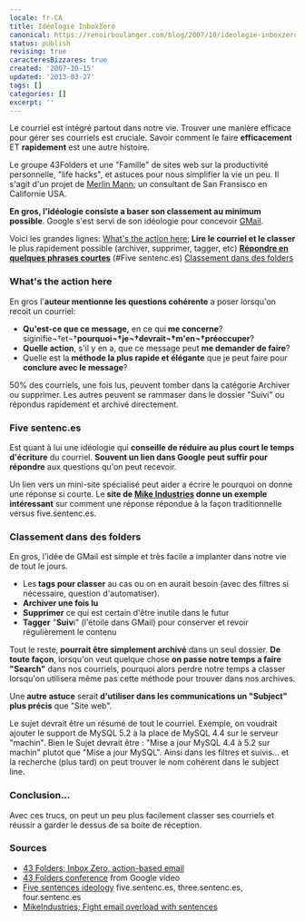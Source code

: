 ```yaml
---
locale: fr-CA
title: Idéologie InboxZero
canonical: https://renoirboulanger.com/blog/2007/10/ideologie-inboxzero/
status: publish
revising: true
caracteresBizzares: true
created: '2007-10-15'
updated: '2013-03-27'
tags: []
categories: []
excerpt: ''
---
```


Le courriel est intégré partout dans notre vie. Trouver une manière efficace pour gérer ses courriels est cruciale. Savoir comment le faire <strong>efficacement</strong> ET <strong>rapidement</strong> est une autre histoire.

<!--more-->

Le groupe 43Folders et une "Famille" de sites web sur la productivité personnelle, "life hacks", et astuces pour nous simplifier la vie un peu. Il s'agit d'un projet de <a targer="_blank" HREF="http://www.merlinmann.com/">Merlin Mann</a>; un consultant de San Fransisco en Californie USA.

<strong>En gros, l'idéologie consiste a baser son classement au minimum possible</strong>. Google s'est servi de son idéologie pour concevoir <a HREF="http://mail.google.com/">GMail</a>.

Voici les grandes lignes:
<a HREF="#wtah">What's the action here</a>;<strong> Lire le courriel et le classer</strong> le plus rapidement possible (archiver, supprimer, tagger, etc)
<a HREF="#sentences"><strong>Répondre en quelques phrases courtes</strong></a> (#Five sentenc.es)
<a HREF="#folders">Classement dans des folders</a>
<h3>What's the action here</h3>
En gros l'<strong>auteur mentionne les questions cohérente</strong> a poser lorsqu'on recoit un courriel:
<ul>
	<li><strong>Qu'est-ce que ce message,</strong> en ce qui<strong> me concerne</strong>? siginifie¬†et¬†<strong>pourquoi¬†je¬†devrait¬†m'en¬†préoccuper</strong>?</li>
	<li><strong>Quelle action</strong>, s'il y en a, que ce message peut <strong>me demander de faire</strong>?</li>
	<li>Quelle est la <strong>méthode la plus rapide et élégante</strong> que je peut faire pour<strong> conclure avec le message</strong>?</li>
</ul>
50% des courriels, une fois lus, peuvent tomber dans la catégorie Archiver ou supprimer. Les autres peuvent se rammaser dans le dossier "Suivi" ou répondus rapidement et archivé directement.
<h3>Five sentenc.es</h3>
Est quant à lui une idéologie qui <strong>c</strong><strong>onseille de réduire au plus court le temps d'écriture</strong> du courriel. <strong>Souvent un lien dans Google</strong> <strong>peut suffir pour répondre</strong> aux questions qu'on peut recevoir.

Un lien vers un mini-site spécialisé peut aider a écrire le pourquoi on donne une réponse si courte. Le<strong> site de <a HREF="http://www.mikeindustries.com/blog/archive/2007/07/fight-email-overload-with-sentences/" TARGET="_blank">Mike Industries</a> donne un exemple intéressant</strong> sur comment une réponse répondue à la façon traditionnelle versus five.sentenc.es.
<h3>Classement dans des folders</h3>
En gros, l'idée de GMail est simple et très facile a implanter dans notre vie de tout le jours.
<ul>
	<li>Les<strong> tags pour classer</strong> au cas ou on en aurait besoin (avec des filtres si nécessaire, question d'automatiser).</li>
	<li><strong>Archiver une fois lu</strong></li>
	<li><strong>Supprimer</strong> ce qui est certain d'être inutile dans le futur</li>
	<li><strong>Tagger</strong> "<strong>Suiv</strong>i" (l'étoile dans GMail) pour conserver et revoir régulièrement le contenu</li>
</ul>
Tout le reste,<strong> pourrait être simplement archivé</strong> dans un seul dossier. <strong>De toute faço</strong><strong>n</strong>, lorsqu'on veut quelque chose <strong>on passe notre temps a faire "Search"</strong> dans nos courriels, pourquoi alors perdre notre temps a classer lorsqu'on utilisera même pas cette méthode pour trouver dans nos archives.

Une<strong> autre astuce</strong> serait<strong> d'utiliser dans les communications un "Subject" plus précis</strong> que "Site web".

Le sujet devrait être un résumé de tout le courriel. Exemple, on voudrait ajouter le support de MySQL 5.2 à la place de MySQL 4.4 sur le serveur "machin". Bien le Sujet devrait être : "Mise a jour MySQL 4.4 à 5.2 sur machin" plutot que "Mise a jour MySQL". Ainsi dans les filtres et suivis... et la recherche (plus tard) on peut trouver le nom cohérent dans le subject line.
<h3>Conclusion...</h3>
Avec ces trucs, on peut un peu plus facilement classer ses courriels et réussir a garder le dessus de sa boite de réception.
<h3>Sources</h3>
<ul>
	<li><a TARGET="_blank" HREF="http://www.43folders.com/izero">43 Folders; Inbox Zero, action-based email</a></li>
	<li><a TARGET="_blank" HREF="http://video.google.com/videoplay?docid=973149761529535925">43 Folders conference</a> from Google video</li>
	<li><a TARGET="_blank" HREF="http://five.sentenc.es">Five sentences ideology</a> five.sentenc.es, three.sentenc.es, four.sentenc.es</li>
	<li><a TARGET="_blank" HREF="http://www.mikeindustries.com/blog/archive/2007/07/fight-email-overload-with-sentences">MikeIndustries; Fight email overload with sentences</a></li>
</ul>